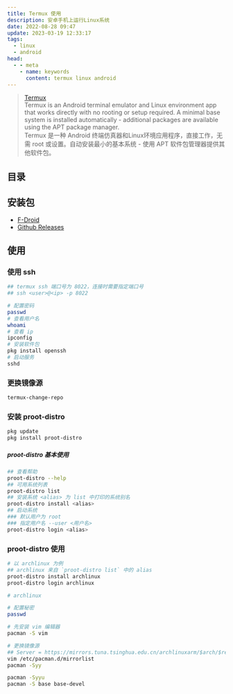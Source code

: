 ```yaml
---
title: Termux 使用
description: 安卓手机上运行Linux系统  
date: 2022-08-28 09:47
update: 2023-03-19 12:33:17
tags:
  - linux
  - android
head:
  - - meta
    - name: keywords
      content: termux linux android
---
```



> [Termux](https://github.com/termux/termux-app)  
> Termux is an Android terminal emulator and Linux environment app that works directly with no rooting or setup required. A minimal base system is installed automatically - additional packages are available using the APT package manager.  
> Termux 是一种 Android 终端仿真器和Linux环境应用程序，直接工作，无需 root 或设置。自动安装最小的基本系统 - 使用 APT 软件包管理器提供其他软件包。  

## 目录

## 安装包

- [F-Droid](https://f-droid.org/en/packages/com.termux/)
- [Github Releases](https://github.com/termux/termux-app/releases)

## 使用

### 使用 ssh

```bash
## termux ssh 端口号为 8022，连接时需要指定端口号
## ssh <user>@<ip> -p 8022

# 配置密码
passwd
# 查看用户名
whoami
# 查看 ip
ipconfig
# 安装软件包
pkg install openssh
# 启动服务
sshd
```

### 更换镜像源


```bash
termux-change-repo
```

### 安装 proot-distro

```bash
pkg update
pkg install proot-distro 
```

##### proot-distro 基本使用

```bash
## 查看帮助
proot-distro --help
## 可用系统列表
proot-distro list
## 安装系统 <alias> 为 list 中打印的系统别名
proot-distro install <alias>
## 启动系统 
### 默认用户为 root
### 指定用户名 --user <用户名>
proot-distro login <alias>
```

### proot-distro 使用

```bash
# 以 archlinux 为例
## archlinux 来自 `proot-distro list` 中的 alias
proot-distro install archlinux
proot-distro login archlinux
```

```bash
# archlinux

# 配置秘密
passwd

# 先安装 vim 编辑器
pacman -S vim

# 更换镜像源
## Server = https://mirrors.tuna.tsinghua.edu.cn/archlinuxarm/$arch/$repo
vim /etc/pacman.d/mirrorlist
pacman -Syy

pacman -Syyu
pacman -S base base-devel
```

